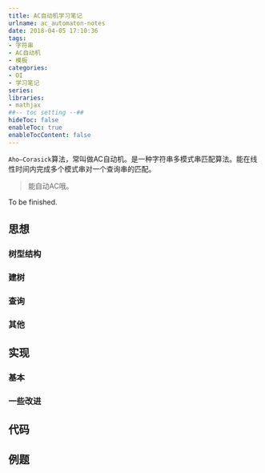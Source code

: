 ```yaml
---
title: AC自动机学习笔记
urlname: ac_automaton-notes
date: 2018-04-05 17:10:36
tags:
- 字符串
- AC自动机
- 模板
categories: 
- OI
- 学习笔记
series:
libraries:
- mathjax 
##-- toc setting --##
hideToc: false
enableToc: true
enableTocContent: false
---
```



`Aho–Corasick`算法，常叫做AC自动机。是一种字符串多模式串匹配算法。能在线性时间内完成多个模式串对一个查询串的匹配。

> 能自动AC哦。

<!--more-->

To be finished.

## 思想

### 树型结构

### 建树

### 查询

### 其他

## 实现

### 基本

### 一些改进

## 代码

## 例题
